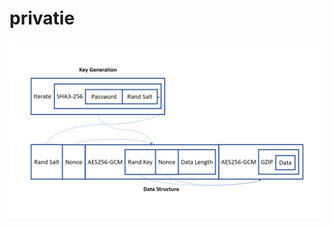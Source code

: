 # privatie
![image](https://raw.githubusercontent.com/hashuser/privatie/master/resource/framework.png)
